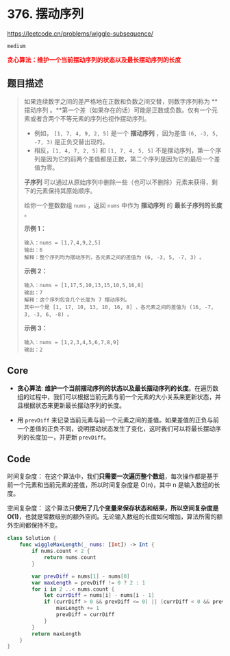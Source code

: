 # 376. 摆动序列

https://leetcode.cn/problems/wiggle-subsequence/

`medium`

**<font color=red>贪心算法：维护一个当前摆动序列的状态以及最长摆动序列的长度</font>**

## 题目描述

> 如果连续数字之间的差严格地在正数和负数之间交替，则数字序列称为 **摆动序列 。**第一个差（如果存在的话）可能是正数或负数。仅有一个元素或者含两个不等元素的序列也视作摆动序列。
>
> - 例如， `[1, 7, 4, 9, 2, 5]` 是一个 **摆动序列** ，因为差值 `(6, -3, 5, -7, 3)` 是正负交替出现的。
> - 相反，`[1, 4, 7, 2, 5]` 和 `[1, 7, 4, 5, 5]` 不是摆动序列，第一个序列是因为它的前两个差值都是正数，第二个序列是因为它的最后一个差值为零。
>
> **子序列** 可以通过从原始序列中删除一些（也可以不删除）元素来获得，剩下的元素保持其原始顺序。
>
> 给你一个整数数组 `nums` ，返回 `nums` 中作为 **摆动序列** 的 **最长子序列的长度** 。
>
>  
>
> **示例 1：**
>
> ```
> 输入：nums = [1,7,4,9,2,5]
> 输出：6
> 解释：整个序列均为摆动序列，各元素之间的差值为 (6, -3, 5, -7, 3) 。
> ```
>
> **示例 2：**
>
> ```
> 输入：nums = [1,17,5,10,13,15,10,5,16,8]
> 输出：7
> 解释：这个序列包含几个长度为 7 摆动序列。
> 其中一个是 [1, 17, 10, 13, 10, 16, 8] ，各元素之间的差值为 (16, -7, 3, -3, 6, -8) 。
> ```
>
> **示例 3：**
>
> ```
> 输入：nums = [1,2,3,4,5,6,7,8,9]
> 输出：2
> ```



## Core

- **贪心算法**: **维护一个当前摆动序列的状态以及最长摆动序列的长度**。在遍历数组的过程中，我们可以根据当前元素与前一个元素的大小关系来更新状态，并且根据状态来更新最长摆动序列的长度。

- 用 `prevDiff` 来记录当前元素与前一个元素之间的差值。如果差值的正负与前一个差值的正负不同，说明摆动状态发生了变化，这时我们可以将最长摆动序列的长度加一，并更新 `prevDiff`。



## Code

时间复杂度： 在这个算法中，我们**只需要一次遍历整个数组**，每次操作都是基于前一个元素和当前元素的差值，所以时间复杂度是 O(n)，其中 n 是输入数组的长度。

空间复杂度： 这个算法只**使用了几个变量来保存状态和结果，所以空间复杂度是 O(1)**，也就是常数级别的额外空间。无论输入数组的长度如何增加，算法所需的额外空间都保持不变。

```swift
class Solution {
    func wiggleMaxLength(_ nums: [Int]) -> Int {
        if nums.count < 2 {
            return nums.count
        }

        var prevDiff = nums[1] - nums[0]
        var maxLength = prevDiff != 0 ? 2 : 1
        for i in 2 ..< nums.count {
            let currDiff = nums[i] - nums[i - 1]
            if (currDiff > 0 && prevDiff <= 0) || (currDiff < 0 && prevDiff >= 0) {
                maxLength += 1
                prevDiff = currDiff
            }
        }
        return maxLength
    }
}
```

